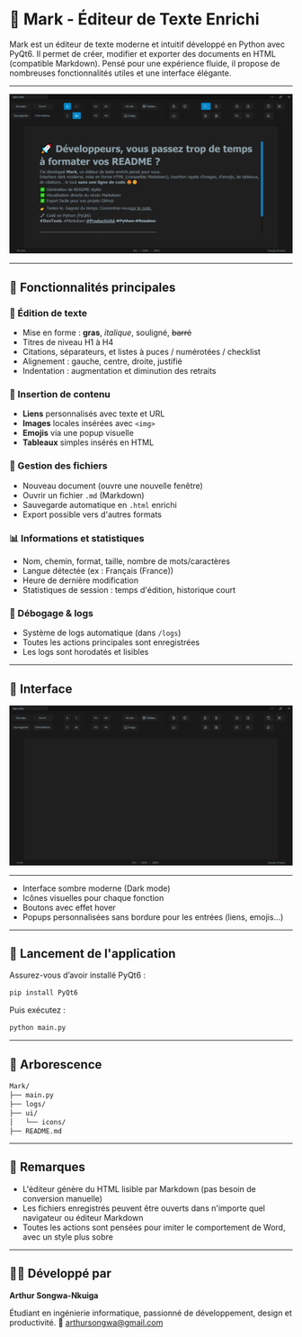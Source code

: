 # 📝 Mark - Éditeur de Texte Enrichi

Mark est un éditeur de texte moderne et intuitif développé en Python avec PyQt6. Il permet de créer, modifier et exporter des documents en HTML (compatible Markdown). Pensé pour une expérience fluide, il propose de nombreuses fonctionnalités utiles et une interface élégante.

---

![](ui/ui.PNG)

---

## 🎯 Fonctionnalités principales

### 🧰 Édition de texte
- Mise en forme : **gras**, *italique*, souligné, ~~barré~~
- Titres de niveau H1 à H4
- Citations, séparateurs, et listes à puces / numérotées / checklist
- Alignement : gauche, centre, droite, justifié
- Indentation : augmentation et diminution des retraits

### 🔗 Insertion de contenu
- **Liens** personnalisés avec texte et URL
- **Images** locales insérées avec `<img>`
- **Emojis** via une popup visuelle
- **Tableaux** simples insérés en HTML

### 📂 Gestion des fichiers
- Nouveau document (ouvre une nouvelle fenêtre)
- Ouvrir un fichier `.md` (Markdown)
- Sauvegarde automatique en `.html` enrichi
- Export possible vers d'autres formats

### 📊 Informations et statistiques
- Nom, chemin, format, taille, nombre de mots/caractères
- Langue détectée (ex : Français (France))
- Heure de dernière modification
- Statistiques de session : temps d'édition, historique court

### 🧪 Débogage & logs
- Système de logs automatique (dans `/logs`)
- Toutes les actions principales sont enregistrées
- Les logs sont horodatés et lisibles

---

## 🎨 Interface

![](ui/bg.PNG)

---
- Interface sombre moderne (Dark mode)
- Icônes visuelles pour chaque fonction
- Boutons avec effet hover
- Popups personnalisées sans bordure pour les entrées (liens, emojis...)

---

## 🚀 Lancement de l'application

Assurez-vous d’avoir installé PyQt6 :
```bash
pip install PyQt6
````

Puis exécutez :

```bash
python main.py
```

---

## 📁 Arborescence

```
Mark/
├── main.py
├── logs/
├── ui/
│   └── icons/
├── README.md
```

---

## 📌 Remarques

* L'éditeur génère du HTML lisible par Markdown (pas besoin de conversion manuelle)
* Les fichiers enregistrés peuvent être ouverts dans n'importe quel navigateur ou éditeur Markdown
* Toutes les actions sont pensées pour imiter le comportement de Word, avec un style plus sobre

---

## 🧑‍💻 Développé par

**Arthur Songwa-Nkuiga**

Étudiant en ingénierie informatique, passionné de développement, design et productivité.
📧 [arthursongwa@gmail.com](mailto:arthursongwa@gmail.com)
